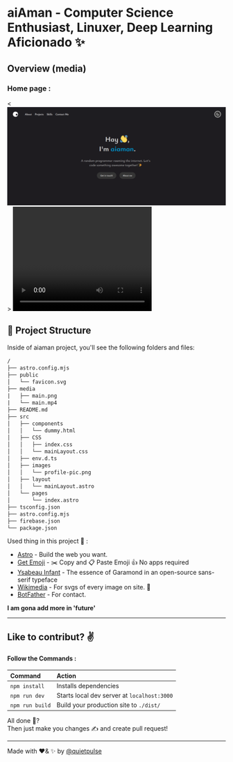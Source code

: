 # aiAman - Computer Science Enthusiast, Linuxer, Deep Learning Aficionado ✨

## Overview (media)

### Home page :
<![Home page of site](/media/main.png)>
<video src="/media/main.mp4" width="320" height="240" controls></video>


## 🚀 Project Structure

Inside of aiaman project, you'll see the following folders and files:

```
/
├── astro.config.mjs
├── public
│   └── favicon.svg
├── media
|   ├── main.png
|   └── main.mp4
├── README.md
├── src
│   ├── components
│   │   └── dummy.html
│   ├── CSS
│   │   ├── index.css
│   │   └── mainLayout.css
│   ├── env.d.ts
│   ├── images
│   │   └── profile-pic.png
│   ├── layout
│   │   └── mainLayout.astro
│   └── pages
│       └── index.astro
├── tsconfig.json
├── astro.config.mjs
├── firebase.json
└── package.json
```

Used thing in this project 📜 :
- [Astro](https://astro.build/) - Build the web you want.
- [Get Emoji](https://getemoji.com/) - ✂️ Copy and 📋 Paste Emoji 👍 No apps required
- [Ysabeau Infant](https://fonts.google.com/specimen/Ysabeau+Infant/) - The essence of Garamond in an open-source sans-serif typeface
- [Wikimedia](https://commons.wikimedia.org/) - For svgs of every image on site. 🙂
- [BotFather](https://telegram.me/BotFather) - For contact.

**I am gona add more in 'future'**

---

## Like to contribut? ✌️
#### Follow the Commands :

| Command                   | Action                                           |
| :------------------------ | :----------------------------------------------- |
| `npm install`             | Installs dependencies                            |
| `npm run dev`             | Starts local dev server at `localhost:3000`      |
| `npm run build`           | Build your production site to `./dist/`          |

All done 🤔?  
Then just make you changes ✍️ and create pull request!  

---

Made with ❤️& ✨ by [@quietpulse](https://github.com/quietpulse)
